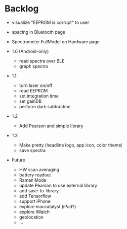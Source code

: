# Backlog

- visualize "EEPROM is corrupt" to user
- spacing in Bluetooth page
- Spectrometer.FullModel on Hardware page

- 1.0 (Android-only)
    - read spectra over BLE
    - graph spectra
- 1.1
    - turn laser on/off
    - read EEPROM
    - set integration time
    - set gainDB
    - perform dark subtraction
- 1.2
    - Add Pearson and simple library
- 1.3 
    - Make pretty (headline logo, app icon, color theme)
    - save spectra
- Future
    - HW scan averaging
    - battery readout
    - Raman Mode
    - update Pearson to use external library
    - add save-to-library
    - add Tensorflow
    - support iPhone
    - explore maccatalyst (iPad?)
    - explore iWatch
    - geolocation
    - ...

